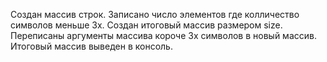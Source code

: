 Создан массив строк.
Записано число элементов где колличество символов меньше 3х.
Создан итоговый массив размером size.
Переписаны аргументы массива короче 3х символов в новый массив.
Итоговый массив выведен в консоль.